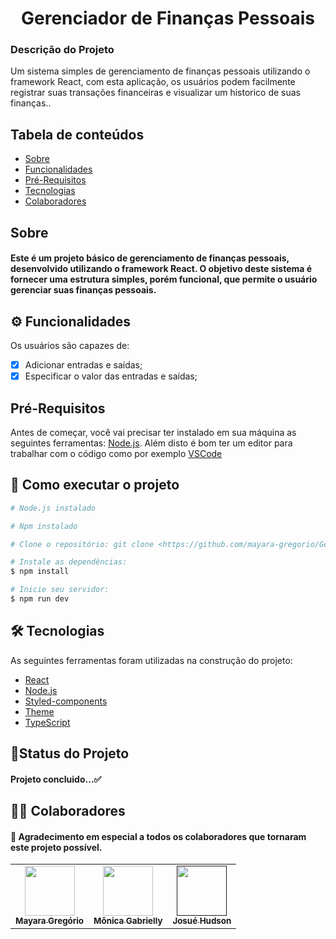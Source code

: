 <h1 align="center">Gerenciador de Finanças Pessoais</h1>

### Descrição do Projeto
<p> Um sistema simples de gerenciamento de finanças pessoais utilizando o framework React, com esta aplicação, os usuários podem facilmente registrar suas transações financeiras e visualizar um historico de suas finanças..</p>

## Tabela de conteúdos

<!--ts-->
   * [Sobre](#sobre)
   * [Funcionalidades](#-funcionalidades)
   * [Pré-Requisitos](#pré-requisitos)
   * [Tecnologias](#-tecnologias)
   * [Colaboradores](#-colaboradores)
<!--te-->

## Sobre
<h4>Este é um projeto básico de gerenciamento de finanças pessoais, desenvolvido utilizando o framework React. O objetivo deste sistema é fornecer uma estrutura simples, porém funcional,
que permite o usuário gerenciar suas finanças pessoais.</h4>


## ⚙ Funcionalidades
Os usuários são capazes de:
  - [x] Adicionar entradas e saídas;
  - [x] Especificar o valor das entradas e saídas;

## Pré-Requisitos

Antes de começar, você vai precisar ter instalado em sua máquina as seguintes ferramentas: [Node.js](https://nodejs.org/en/).
Além disto é bom ter um editor para trabalhar com o código como por exemplo [VSCode](https://code.visualstudio.com/)

## 🚀 Como executar o projeto

```bash
# Node.js instalado

# Npm instalado

# Clone o repositório: git clone <https://github.com/mayara-gregorio/Gerenciador.git>

# Instale as dependências:
$ npm install

# Inicie seu servidor:
$ npm run dev

```

## 🛠 Tecnologias

As seguintes ferramentas foram utilizadas na construção do projeto:

- [React](https://react.dev/learn/start-a-new-react-project)
- [Node.js](https://nodejs.org/en/)
- [Styled-components](https://styled-components.com/docs/basics#installation)
- [Theme](https://styled-components.com/docs/advanced#theming)
- [TypeScript](https://www.typescriptlang.org/)


## 🚀Status do Projeto

<h4> Projeto concluido...✅ </h4>


## 👨‍💻 Colaboradores

<h4>💜 Agradecimento em especial a todos os colaboradores que tornaram este projeto possível.</h4> 

<table>
  <tr>
    <td align="center"><a href="https://github.com/mayara-gregorio"><img src="https://avatars.githubusercontent.com/u/130478070?v=4" width="80px;" alt=""/><br /><sub><b>Mayara Gregório</b></sub></a><br /><a href="https://github.com/mayara-gregorio"></a></td>
    <td align="center"><a href="https://github.com/Gabrielly1704"><img src="https://avatars.githubusercontent.com/u/153733849?v=4" width="80px;" alt=""/><br /><sub><b>Mônica Gabrielly</b></sub></a><br /><a href="https://github.com/Gabrielly1704"></a></td>
    <td align="center"><a href=""><img src="" width="80px;" alt=""/><br /><sub><b>Josué Hudson</b></sub></a><br /><a href=""></a></td>
</tr>
</table>
